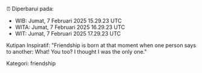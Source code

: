 ⏰ Diperbarui pada:
- WIB: Jumat, 7 Februari 2025 15.29.23 UTC
- WITA: Jumat, 7 Februari 2025 16.29.23 UTC
- WIT: Jumat, 7 Februari 2025 17.29.23 UTC

Kutipan Inspiratif:
"Friendship is born at that moment when one person says to another: What! You too? I thought I was the only one."


Kategori: friendship

